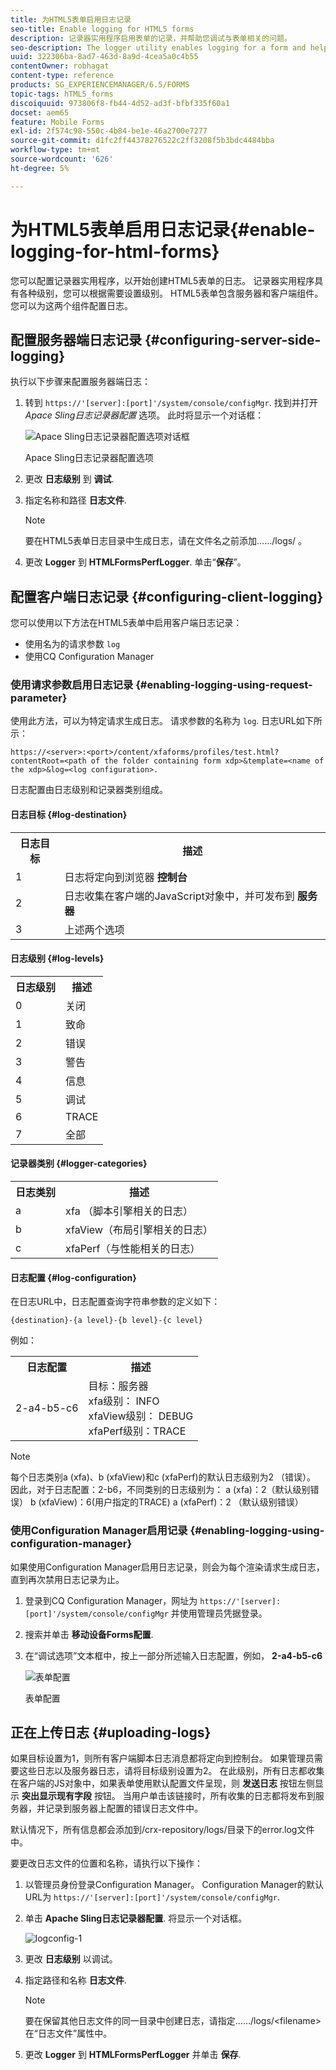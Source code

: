 ```yaml
---
title: 为HTML5表单启用日志记录
seo-title: Enable logging for HTML5 forms
description: 记录器实用程序启用表单的记录，并帮助您调试与表单相关的问题。
seo-description: The logger utility enables logging for a form and helps you debug form-related issues.
uuid: 322306ba-8ad7-463d-8a9d-4cea5a0c4b55
contentOwner: robhagat
content-type: reference
products: SG_EXPERIENCEMANAGER/6.5/FORMS
topic-tags: hTML5_forms
discoiquuid: 973806f8-fb44-4d52-ad3f-bfbf335f60a1
docset: aem65
feature: Mobile Forms
exl-id: 2f574c98-550c-4b84-be1e-46a2700e7277
source-git-commit: d1fc2ff44378276522c2ff3208f5b3bdc4484bba
workflow-type: tm+mt
source-wordcount: '626'
ht-degree: 5%

---
```


# 为HTML5表单启用日志记录{#enable-logging-for-html-forms}

您可以配置记录器实用程序，以开始创建HTML5表单的日志。 记录器实用程序具有各种级别，您可以根据需要设置级别。 HTML5表单包含服务器和客户端组件。 您可以为这两个组件配置日志。

## 配置服务器端日志记录 {#configuring-server-side-logging}

执行以下步骤来配置服务器端日志：

1. 转到 `https://'[server]:[port]'/system/console/configMgr`. 找到并打开 *Apace Sling日志记录器配置* 选项。 此时将显示一个对话框：

   ![ Apace Sling日志记录器配置选项对话框](assets/logconfig.png)

   Apace Sling日志记录器配置选项

1. 更改 **日志级别** 到 **调试**.

1. 指定名称和路径 **日志文件**.

   >[!NOTE]
   >
   >要在HTML5表单日志目录中生成日志，请在文件名之前添加……/logs/ 。

1. 更改 **Logger** 到 **HTMLFormsPerfLogger**. 单击“**保存**”。

## 配置客户端日志记录 {#configuring-client-logging}

您可以使用以下方法在HTML5表单中启用客户端日志记录：

* 使用名为的请求参数 `log`
* 使用CQ Configuration Manager

### 使用请求参数启用日志记录 {#enabling-logging-using-request-parameter}

使用此方法，可以为特定请求生成日志。 请求参数的名称为 `log`. 日志URL如下所示：

`https://<server>:<port>/content/xfaforms/profiles/test.html?contentRoot=<path of the folder containing form xdp>&template=<name of the xdp>&log=<log configuration>.`

日志配置由日志级别和记录器类别组成。

#### 日志目标 {#log-destination}

<table>
 <tbody>
  <tr>
   <th><strong>日志目标</strong></th>
   <th><strong>描述</strong></th>
  </tr>
  <tr>
   <td>1</td>
   <td>日志将定向到浏览器 <strong>控制台</strong></td>
  </tr>
  <tr>
   <td>2</td>
   <td>日志收集在客户端的JavaScript对象中，并可发布到 <strong>服务器</strong> </td>
  </tr>
  <tr>
   <td>3</td>
   <td>上述两个选项<br /> </td>
  </tr>
 </tbody>
</table>

#### 日志级别 {#log-levels}

<table>
 <tbody>
  <tr>
   <th>日志级别</th>
   <th>描述</th>
  </tr>
  <tr>
   <td>0</td>
   <td>关闭<br type="_moz" /> </td>
  </tr>
  <tr>
   <td>1</td>
   <td>致命<br type="_moz" /> </td>
  </tr>
  <tr>
   <td>2</td>
   <td>错误<br type="_moz" /> </td>
  </tr>
  <tr>
   <td>3</td>
   <td>警告<br type="_moz" /> </td>
  </tr>
  <tr>
   <td>4</td>
   <td>信息<br type="_moz" /> </td>
  </tr>
  <tr>
   <td>5</td>
   <td>调试<br type="_moz" /> </td>
  </tr>
  <tr>
   <td>6</td>
   <td>TRACE<br type="_moz" /> </td>
  </tr>
  <tr>
   <td>7</td>
   <td>全部<br type="_moz" /> </td>
  </tr>
 </tbody>
</table>

#### 记录器类别 {#logger-categories}

<table>
 <tbody>
  <tr>
   <th>日志类别</th>
   <th>描述</th>
  </tr>
  <tr>
   <td>a</td>
   <td>xfa （脚本引擎相关的日志）</td>
  </tr>
  <tr>
   <td>b</td>
   <td>xfaView（布局引擎相关的日志）<br type="_moz" /> </td>
  </tr>
  <tr>
   <td>c</td>
   <td>xfaPerf（与性能相关的日志）<br type="_moz" /> </td>
  </tr>
 </tbody>
</table>

#### 日志配置 {#log-configuration}

在日志URL中，日志配置查询字符串参数的定义如下：

`{destination}-{a level}-{b level}-{c level}`

例如：

<table>
 <tbody>
  <tr>
   <th>日志配置</th>
   <th>描述</th>
  </tr>
  <tr>
   <td>2-a4-b5-c6<br type="_moz" /> </td>
   <td>目标：服务器<br /> xfa级别： INFO<br /> xfaView级别： DEBUG<br /> xfaPerf级别：TRACE</td>
  </tr>
 </tbody>
</table>

>[!NOTE]
>
>每个日志类别a (xfa)、b (xfaView)和c (xfaPerf)的默认日志级别为2 （错误）。 因此，对于日志配置：2-b6，不同类别的日志级别为：
>a (xfa)：2（默认级别错误）
>b (xfaView)：6(用户指定的TRACE)
>a (xfaPerf)：2 （默认级别错误）

### 使用Configuration Manager启用记录 {#enabling-logging-using-configuration-manager}

如果使用Configuration Manager启用日志记录，则会为每个渲染请求生成日志，直到再次禁用日志记录为止。

1. 登录到CQ Configuration Manager，网址为 `https://'[server]:[port]'/system/console/configMgr` 并使用管理员凭据登录。
1. 搜索并单击 **移动设备Forms配置**.
1. 在“调试选项”文本框中，按上一部分所述输入日志配置，例如， **2-a4-b5-c6**

   ![表单配置](assets/forms_configuration.png)

   表单配置

## 正在上传日志 {#uploading-logs}

如果目标设置为1，则所有客户端脚本日志消息都将定向到控制台。 如果管理员需要这些日志以及服务器日志，请将目标级别设置为2。 在此级别，所有日志都收集在客户端的JS对象中，如果表单使用默认配置文件呈现，则 **发送日志** 按钮左侧显示 **突出显示现有字段** 按钮。 当用户单击该链接时，所有收集的日志都将发布到服务器，并记录到服务器上配置的错误日志文件中。

默认情况下，所有信息都会添加到/crx-repository/logs/目录下的error.log文件中。

要更改日志文件的位置和名称，请执行以下操作：

1. 以管理员身份登录Configuration Manager。 Configuration Manager的默认URL为 `https://'[server]:[port]'/system/console/configMgr`.
1. 单击 **Apache Sling日志记录器配置**. 将显示一个对话框。

   ![logconfig-1](assets/logconfig-1.png)

1. 更改 **日志级别** 以调试。

1. 指定路径和名称 **日志文件**.

   >[!NOTE]
   >
   >要在保留其他日志文件的同一目录中创建日志，请指定……/logs/&lt;filename> 在“日志文件”属性中。

1. 更改 **Logger** 到 **HTMLFormsPerfLogger** 并单击 **保存**.
